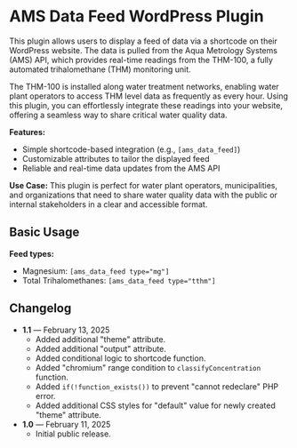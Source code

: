 # AMS Data Feed WordPress Plugin
This plugin allows users to display a feed of data via a shortcode on their WordPress website. The data is pulled from the Aqua Metrology Systems (AMS) API, which provides real-time readings from the THM-100, a fully automated trihalomethane (THM) monitoring unit.

The THM-100 is installed along water treatment networks, enabling water plant operators to access THM level data as frequently as every hour. Using this plugin, you can effortlessly integrate these readings into your website, offering a seamless way to share critical water quality data.

**Features:**

- Simple shortcode-based integration (e.g., `[ams_data_feed]`)
- Customizable attributes to tailor the displayed feed
- Reliable and real-time data updates from the AMS API

**Use Case:** This plugin is perfect for water plant operators, municipalities, and organizations that need to share water quality data with the public or internal stakeholders in a clear and accessible format.

## Basic Usage

**Feed types:**

- Magnesium: `[ams_data_feed type="mg"]`
- Total Trihalomethanes: `[ams_data_feed type="tthm"]`

## Changelog

- **1.1** — February 13, 2025
  - Added additional "theme" attribute.
  - Added additional "output" attribute.
  - Added conditional logic to shortcode function.
  - Added "chromium" range condition to `classifyConcentration` function.
  - Added `if(!function_exists())` to prevent "cannot redeclare" PHP error.
  - Added additional CSS styles for "default" value for newly created "theme" attribute.
- **1.0** — February 11, 2025
  - Initial public release.
